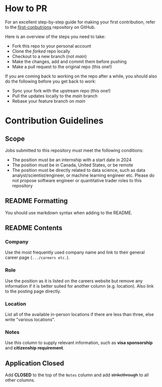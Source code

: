# How to PR
For an excellent step-by-step guide for making your first contribution, refer to the [first-conbutrions](https://github.com/firstcontributions/first-contributions) repository on GitHub.

Here is an overview of the steps you need to take:

- Fork this repo to your personal account
- Clone the *forked* repo locally
- Checkout to a new branch (not *main*)
- Make the changes, add and commit them before pushing
- Make a pull request to the original repo (this one!)

If you are coming back to working on the repo after a while, you should also do the following before you get back to work:

- Sync your fork with the upstream repo (this one!)
- Pull the updates locally to the *main* branch
- Rebase your feature branch on *main*

# Contribution Guidelines
## Scope
Jobs submitted to this repository must meet the following conditions:

- The position must be an internship with a start date in 2024
- The position must be in Canada, United States, or be remote
- The position must be directly related to data science, such as data analyst/scientist/engineer, or machine learning engineer etc. Please do not propose software engineer or quantitative trader roles to this repository

## README Formatting
You should use markdown syntax when adding to the README.

## README Contents
### Company
Use the most frequently used company name and link to their general career page (`.../careers etc.`).

### Role
Use the position as it is listed on the careers website but remove any information if it is better suited for another column (e.g. location). Also link to the posting page directly.

### Location
List all of the available in-person locations if there are less than three, else write "various locations".

### Notes
Use this column to supply relevant information, such as **visa sponsorship** and **citizenship requirement**.

## Application Closed
Add **CLOSED** to the top of the `Notes` column and add ~~strikethrough~~ to all other columns.